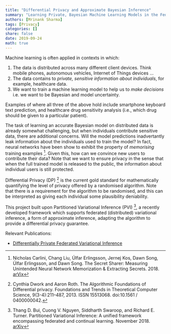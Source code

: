 ```yaml
---
title: "Differential Privacy and Approximate Bayesian Inference"
summary: "Learning Private, Bayesian Machine Learning Models in the Federating Learning Context"
authors: [Mrinank Sharma]
tags: [Privacy]
categories: []
share: false
date: 2019-09-24
math: true
---
```

Machine learning is often applied in contexts in which:

1. The data is distributed across many different client devices. Think mobile phones, autonomous vehicles, Internet of Things devices ...
2. The data contains to *private, sensitive information about individuals*, for example, healthcare data.
3. We want to train a machine learning model to help us to *make decisions* i.e. we want to be Bayesian and model uncertainty.

Examples of where all three of the above hold include smartphone keyboard text prediction, and healthcare drug sensitivity analysis (i.e., which drug should be given to a particular patient).

The task of learning an accurate Bayesian model on distributed data is already somewhat challenging, but when individuals contribute sensitive data, there are additional concerns. Will the model predictions inadvertantly leak information about the individuals used to train the model? In fact, neural networks have been show to exhibit the property of *memorising* training examples [^1]. Given this, how can we convince new users to contribute their data? Note that we want to ensure privacy in the sense that when the full trained model is released to the public, the information about individual users is still protected.

Differential Privacy (DP) [^2] is the current gold standard for mathematically quantifying the level of privacy offered by a randomised algorithm. Note that there is a requirement for the algorithm to be randomised, and this can be interpreted as giving each individual some plausibility deniability.

This project built upon Partitioned Variational Inference (PVI) [^3], a recently developed framework which supports federated (distributed) variational inference, a form of approximate inference, adapting the algorithm to provide a differential privacy guarantee. 

Relevant Publications:

* [Differentially Private Federated Variational Inference](/publication/primlone) 

[^1]: Nicholas  Carlini,   Chang  Liu,   Úlfar  Erlingsson,   Jernej  Kos,   Dawn  Song,   Úlfar  Erlingsson,   and  Dawn  Song. The  Secret  Sharer:    Measuring  Unintended  Neural  Network  Memorization  &  Extracting  Secrets. 2018. [arVix](http://arxiv.org/abs/1802.08232)
[^2]: Cynthia Dwork and Aaron Roth. The Algorithmic Foundations of Differential privacy. Foundations and Trends in Theoretical Computer Science, 9(3-4):211–487, 2013. ISSN 15513068. doi:10.1561 / 0400000042.
[^3]: Thang D. Bui, Cuong V. Nguyen, Siddharth Swaroop, and Richard E. Turner.  Partitioned Variational Inference: A unified framework encompassing federated and continual learning. November 2018. [arXiv](http://arxiv.org/abs/1811.11206)
